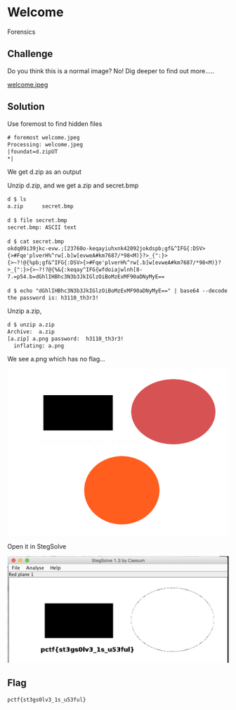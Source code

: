 # Welcome
Forensics

## Challenge 

Do you think this is a normal image? No! Dig deeper to find out more.....

[welcome.jpeg](welcome.jpeg)

## Solution

Use foremost to find hidden files

	# foremost welcome.jpeg 
	Processing: welcome.jpeg
	|foundat=d.zipUT
	*|

We get d.zip as an output

Unzip d.zip, and we get a.zip and secret.bmp

	d $ ls
	a.zip      secret.bmp

	d $ file secret.bmp 
	secret.bmp: ASCII text
	
	d $ cat secret.bmp 
	okdq09i39jkc-evw.;[23760o-keqayiuhxnk42092jokdspb;gf&^IFG{:DSV>{>#Fqe'plverH%^rw[.b]w[evweA#km7687/*98<M)}?>_{":}>{>~?!@{%pb;gf&^IFG{:DSV>{>#Fqe'plverH%^rw[.b]w[evweA#km7687/*98<M)}?>_{":}>{>~?!?@{%&{:keqay^IFG{wfdoiajwlnh[8-7.=p54.b=dGhlIHBhc3N3b3JkIGlzOiBoMzExMF90aDNyMyE==
	
	d $ echo "dGhlIHBhc3N3b3JkIGlzOiBoMzExMF90aDNyMyE==" | base64 --decode
	the password is: h3110_th3r3!

Unzip a.zip,

	d $ unzip a.zip 
	Archive:  a.zip
	[a.zip] a.png password:  h3110_th3r3!
	  inflating: a.png                   

We see a.png which has no flag...

![d/a.png](d/a.png)

Open it in StegSolve

![d/stegsolv.png](d/stegsolv.png)

## Flag

	pctf{st3gs0lv3_1s_u53ful}
